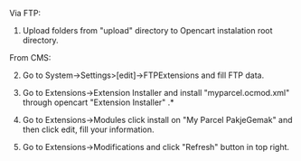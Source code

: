 Via FTP:
1. Upload folders from "upload" directory to Opencart instalation root directory.

From CMS:

2. Go to System->Settings>[edit]->FTPExtensions and fill FTP data.

3. Go to Extensions->Extension Installer and install "myparcel.ocmod.xml" through opencart "Extension Installer"
.*
4. Go to Extensions->Modules click install on "My Parcel PakjeGemak" and then click edit, fill your information.

5. Go to Extensions->Modifications and click "Refresh" button in top right.